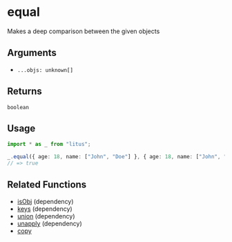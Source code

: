 # equal

Makes a deep comparison between the given objects

## Arguments

- `...objs: unknown[]`

## Returns

`boolean`

## Usage

```ts
import * as _ from "litus";

_.equal({ age: 18, name: ["John", "Doe"] }, { age: 18, name: ["John", "Doe"] });
// => true
```

## Related Functions

- [isObj](isObj.md) (dependency)
- [keys](keys.md) (dependency)
- [union](../array/union.md) (dependency)
- [unapply](../function/unapply.md) (dependency)
- [copy](copy.md)

